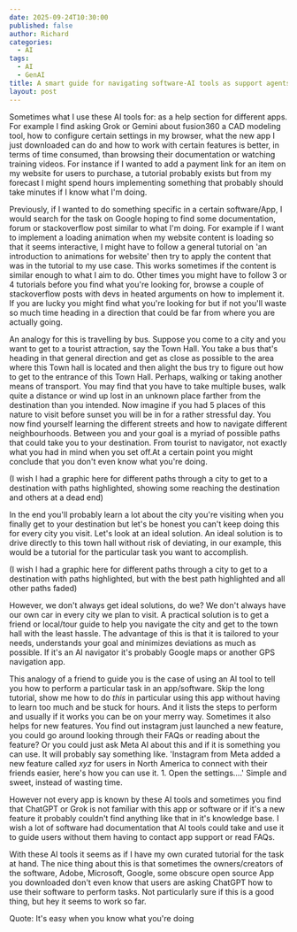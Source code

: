 ```yaml
---
date: 2025-09-24T10:30:00
published: false
author: Richard
categories:
  - AI
tags:
  - AI
  - GenAI
title: A smart guide for navigating software-AI tools as support agents
layout: post
---
```

Sometimes what I use these AI tools for: as a help section for different apps. For example I find asking Grok or Gemini about fusion360 a CAD modeling tool, how to configure certain settings in my browser, what the new app I just downloaded can do and how to work with certain features is better, in terms of time consumed, than browsing their documentation or watching training videos. For instance if I wanted to add a payment link for an item on my website for users to purchase, a tutorial probably exists but from my forecast I might spend hours implementing something that probably should take minutes if I know what I'm doing.

Previously, if I wanted to do something specific in a certain software/App, I would search for the task on Google hoping to find some documentation, forum or stackoverflow post similar to what I'm doing. For example if I want to implement a loading animation when my website content is loading so that it seems interactive, I might have to follow a general tutorial on 'an introduction to animations for website' then try to apply the content that was in the tutorial to my use case. This works sometimes if the content is similar enough to what I aim to do. Other times you might have to follow 3 or 4 tutorials before you find what you're looking for, browse a couple of stackoverflow posts with devs in heated arguments on how to implement it. If you are lucky you might find what you're looking for but if not you'll waste so much time heading in a direction that could be far from where you are actually going.

An analogy for this is travelling by bus. Suppose you come to a city and you want to get to a tourist attraction, say the Town Hall. You take a bus that's heading in that general direction and get as close as possible to the area where this Town hall  is located and then alight the bus try to figure out how to get to the entrance of this Town Hall. Perhaps, walking or taking another means of transport. You may find that you have to take multiple buses, walk quite a distance or wind up lost in an unknown place farther from the destination than you intended. Now imagine if you had 5 places of this nature to visit before sunset you will be in for a rather stressful day. You now find yourself learning the different streets and how to navigate different neighbourhoods. Between you and your goal is a myriad of possible paths that could take you to your destination.  From tourist to navigator, not exactly what you had in mind when you set off.At a certain point you might conclude that you don't even know what you're doing.

(I wish I had a graphic here for different paths through a city to get to a destination with paths highlighted, showing some reaching the destination and others at a dead end)

 In the end you'll probably learn a lot about the city you're visiting when you finally get to your destination but let's be honest you can't keep doing this for every city you visit. Let's look at an ideal solution. An ideal solution is to drive directly to this town hall without risk of deviating, in our example, this would be a tutorial for the particular task you want to accomplish. 

(I wish I had a graphic here for different paths through a city to get to a destination with paths highlighted, but with the best path highlighted and all other paths faded)

However, we don't always get ideal solutions, do we? We don't always have our own car in every city we plan to visit. A practical solution is to get a friend or local/tour guide to help you navigate the city and get to the town hall with the least hassle. The advantage of this is that it is tailored to your needs, understands your goal and minimizes deviations as much as possible. If it's an AI navigator it's probably Google maps or another GPS navigation app. 

This analogy of a friend to guide you is the case of using an AI tool to tell you how to perform a particular task in an app/software. Skip the long tutorial, show me how to do _this_  in particular using this app without having to learn too much and be stuck for hours. And it lists  the steps to perform and usually if it works you can be on your merry way. Sometimes it also helps for new features. You find out instagram just launched a new feature, you could go around looking through their FAQs or reading about the feature? Or you could just ask Meta AI about this and if it is something you can use. It will probably say something like. 'Instagram from Meta added a new feature called _xyz_  for users in North America to connect with their friends easier, here's how you can use it. 1. Open the settings....' Simple and sweet, instead of wasting time.

However not every app is known by these AI tools and sometimes you find that ChatGPT or Grok is not familiar with this app or software or if it's a new feature it probably couldn't find anything like that in it's knowledge base. I wish a lot of software had documentation that AI tools could take and use it to guide users without them having to contact app support or read FAQs.

With these AI tools it seems as if I have my own curated tutorial for the task at hand. The nice thing about this is that sometimes the owners/creators of the software, Adobe, Microsoft, Google, some obscure open source App you downloaded don't even know that users are asking ChatGPT how to use their software to perform tasks. Not particularly sure if this is a good thing, but hey it seems to work so far.

Quote: It's easy when you know what you're doing
